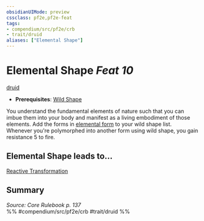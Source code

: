 ```yaml
---
obsidianUIMode: preview
cssclass: pf2e,pf2e-feat
tags:
- compendium/src/pf2e/crb
- trait/druid
aliases: ["Elemental Shape"]
---
```

# Elemental Shape  *Feat 10*  
[druid](../../rules/traits/druid.md)  

- **Prerequisites**: [Wild Shape](wild-shape.md)

You understand the fundamental elements of nature such that you can imbue them into your body and manifest as a living embodiment of those elements. Add the forms in [elemental form](../spells/elemental-form.md) to your wild shape list. Whenever you're polymorphed into another form using wild shape, you gain resistance 5 to fire.

## Elemental Shape leads to...

[Reactive Transformation](reactive-transformation-apg.md)

## Summary

*Source: Core Rulebook p. 137*  
%% #compendium/src/pf2e/crb #trait/druid %%